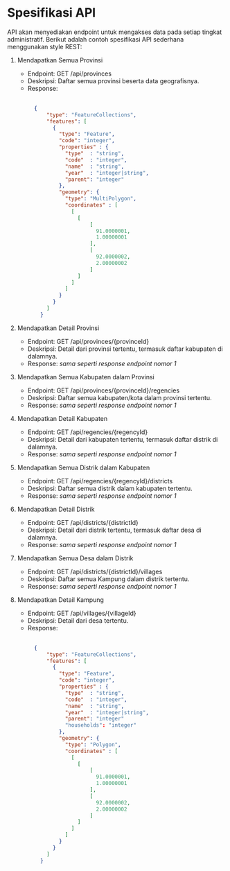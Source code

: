 # Spesifikasi API

API akan menyediakan endpoint untuk mengakses data pada setiap tingkat administratif. 
Berikut adalah contoh spesifikasi API sederhana menggunakan style REST:

1. Mendapatkan Semua Provinsi
   - Endpoint: GET /api/provinces
   - Deskripsi: Daftar semua provinsi beserta data geografisnya.
   - Response: </br></br>
      ```json
        {
            "type": "FeatureCollections",
            "features": [
              {
                "type": "Feature",
                "code": "integer",
                "properties" : {
                  "type"  : "string",
                  "code"  : "integer",
                  "name"  : "string",
                  "year"  : "integer|string",
                  "parent": "integer"
                },
                "geometry": {
                  "type": "MultiPolygon",
                  "coordinates" : [
                    [
                      [
                          [
                            91.0000001,
                            1.00000001
                          ],
                          [
                            92.0000002,
                            2.00000002
                          ]
                      ]
                    ]
                  ]
                }
              }
            ]
          }
       ```

2. Mendapatkan Detail Provinsi
      - Endpoint: GET /api/provinces/{provinceId}
      - Deskripsi: Detail dari provinsi tertentu, termasuk daftar kabupaten di dalamnya.
      - Response: <i>sama seperti response endpoint nomor 1</i>

  3. Mendapatkan Semua Kabupaten dalam Provinsi
      - Endpoint: GET /api/provinces/{provinceId}/regencies
      - Deskripsi: Daftar semua kabupaten/kota dalam provinsi tertentu.
      - Response: <i>sama seperti response endpoint nomor 1</i>

 4. Mendapatkan Detail Kabupaten
      - Endpoint: GET /api/regencies/{regencyId}
      - Deskripsi: Detail dari kabupaten tertentu, termasuk daftar distrik di dalamnya.
      - Response: <i>sama seperti response endpoint nomor 1</i>

 5. Mendapatkan Semua Distrik dalam Kabupaten
      - Endpoint: GET /api/regencies/{regencyId}/districts
      - Deskripsi: Daftar semua distrik dalam kabupaten tertentu.
      - Response: <i>sama seperti response endpoint nomor 1</i>


 6. Mendapatkan Detail Distrik
      - Endpoint: GET /api/districts/{districtId}
      - Deskripsi: Detail dari distrik tertentu, termasuk daftar desa di dalamnya.
      - Response: <i>sama seperti response endpoint nomor 1</i>

 7. Mendapatkan Semua Desa dalam Distrik
      - Endpoint: GET /api/districts/{districtId}/villages
      - Deskripsi: Daftar semua Kampung dalam distrik tertentu.
      - Response: <i>sama seperti response endpoint nomor 1</i>

 8. Mendapatkan Detail Kampung
      - Endpoint: GET /api/villages/{villageId}
      - Deskripsi: Detail dari desa tertentu.
      - Response: </br></br>
         ```json
           {
               "type": "FeatureCollections",
               "features": [
                 {
                   "type": "Feature",
                   "code": "integer",
                   "properties" : {
                     "type"  : "string",
                     "code"  : "integer",
                     "name"  : "string",
                     "year"  : "integer|string",
                     "parent": "integer"
                     "households": "integer"
                   },
                   "geometry": {
                     "type": "Polygon",
                     "coordinates" : [
                       [
                         [
                             [
                               91.0000001,
                               1.00000001
                             ],
                             [
                               92.0000002,
                               2.00000002
                             ]
                         ]
                       ]
                     ]
                   }
                 }
               ]
             }
          ```
